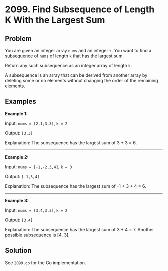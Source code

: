 # 2099. Find Subsequence of Length K With the Largest Sum

## Problem
You are given an integer array `nums` and an integer `k`. You want to find a subsequence of `nums` of length `k` that has the largest sum.

Return any such subsequence as an integer array of length `k`.

A subsequence is an array that can be derived from another array by deleting some or no elements without changing the order of the remaining elements.

## Examples

**Example 1:**

Input: `nums = [2,1,3,3]`, `k = 2`

Output: `[3,3]`

Explanation: The subsequence has the largest sum of 3 + 3 = 6.

---

**Example 2:**

Input: `nums = [-1,-2,3,4]`, `k = 3`

Output: `[-1,3,4]`

Explanation: The subsequence has the largest sum of -1 + 3 + 4 = 6.

---

**Example 3:**

Input: `nums = [3,4,3,3]`, `k = 2`

Output: `[3,4]`

Explanation: The subsequence has the largest sum of 3 + 4 = 7. Another possible subsequence is [4, 3].

## Solution
See `2099.go` for the Go implementation.
